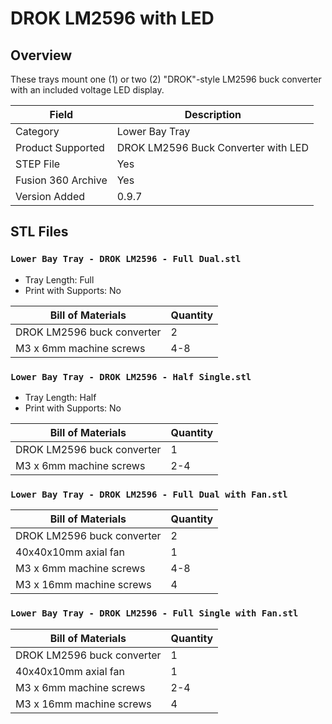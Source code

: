# DROK LM2596 with LED

## Overview

These trays mount one (1) or two (2) "DROK"-style LM2596 buck converter with an included voltage LED display.

| Field                 | Description               |
|-----------------------|---------------------------|
| Category              | Lower Bay Tray            |
| Product Supported     | DROK LM2596 Buck Converter with LED   |
| STEP File             | Yes                       |
| Fusion 360 Archive    | Yes                       |
| Version Added         | 0.9.7                     |

## STL Files

### `Lower Bay Tray - DROK LM2596 - Full Dual.stl`

- Tray Length: Full
- Print with Supports: No

| Bill of Materials           | Quantity |
|-----------------------------|----------|
| DROK LM2596 buck converter  | 2        |
| M3 x 6mm machine screws     | 4-8      |

### `Lower Bay Tray - DROK LM2596 - Half Single.stl`

- Tray Length: Half
- Print with Supports: No

| Bill of Materials           | Quantity |
|-----------------------------|----------|
| DROK LM2596 buck converter  | 1        |
| M3 x 6mm machine screws     | 2-4      |

### `Lower Bay Tray - DROK LM2596 - Full Dual with Fan.stl`

| Bill of Materials           | Quantity |
|-----------------------------|----------|
| DROK LM2596 buck converter  | 2        |
| 40x40x10mm axial fan        | 1        |
| M3 x 6mm machine screws     | 4-8      |
| M3 x 16mm machine screws    | 4        |

### `Lower Bay Tray - DROK LM2596 - Full Single with Fan.stl`

| Bill of Materials           | Quantity |
|-----------------------------|----------|
| DROK LM2596 buck converter  | 1        |
| 40x40x10mm axial fan        | 1        |
| M3 x 6mm machine screws     | 2-4      |
| M3 x 16mm machine screws    | 4        |